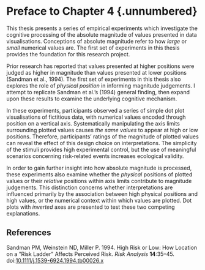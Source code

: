 # Preface to Chapter 4 {.unnumbered}

This thesis presents a series of empirical experiments which investigate the cognitive processing of the absolute magnitude of values presented in data visualisations. Conceptions of absolute magnitude refer to how *large* or *small* numerical values are. The first set of experiments in this thesis provides the foundation for this research project. 

Prior research has reported that values presented at higher positions were judged as higher in magnitude than values presented at lower positions (Sandman et al., 1994). The first set of experiments in this thesis also explores the role of *physical position* in informing magnitude judgements. I attempt to replicate Sandman et al.’s (1994) general finding, then expand upon these results to examine the underlying cognitive mechanism. 

In these experiments, participants observed a series of simple dot plot visualisations of fictitious data, with numerical values encoded through position on a vertical axis. Systematically manipulating the axis limits surrounding plotted values causes *the same values* to appear at high or low positions. Therefore, participants’ ratings of the magnitude of plotted values can reveal the effect of this design choice on interpretations. The simplicity of the stimuli provides high experimental control, but the use of meaningful scenarios concerning risk-related events increases ecological validity. 

In order to gain further insight into how absolute magnitude is processed, these experiments also examine whether the *physical* positions of plotted values or their *relative* positions within axis limits contribute to magnitude judgements. This distinction concerns whether interpretations are influenced primarily by the association between high physical positions and high values, or the numerical context within which values are plotted. Dot plots with *inverted* axes are presented to test these two competing explanations.

## References

Sandman PM, Weinstein ND, Miller P. 1994. High Risk or Low: How Location on a ”Risk Ladder” Affects Perceived Risk. *Risk Analysis* **14**:35–45. doi:[10.1111/j.1539-6924.1994.tb00026.x](https://doi.org/10.1111/j.1539-6924.1994.tb00026.x)